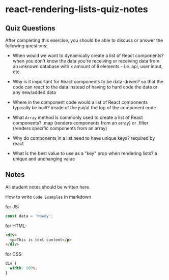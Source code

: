 # react-rendering-lists-quiz-notes

## Quiz Questions

After completing this exercise, you should be able to discuss or answer the following questions:

- When would we want to dynamically create a list of React components?
  when you don't know the data you're receiving or receiving data from an unknown database with x amount of li elements - i.e. api, user input, etc.

- Why is it important for React components to be data-driven?
  so that the code can react to the data instead of having to hard code the data or any new/added data

- Where in the component code would a list of React components typically be built?
  inside of the jsx/at the top of the component code

- What `Array` method is commonly used to create a list of React components?
  .map (renders components from an array) or .filter (renders specific components from an array)

- Why do components in a list need to have unique keys?
  required by react

- What is the best value to use as a "key" prop when rendering lists?
  a unique and unchanging value

## Notes

All student notes should be written here.

How to write `Code Examples` in markdown

for JS:

```javascript
const data = 'Howdy';
```

for HTML:

```html
<div>
  <p>This is text content</p>
</div>
```

for CSS:

```css
div {
  width: 100%;
}
```
